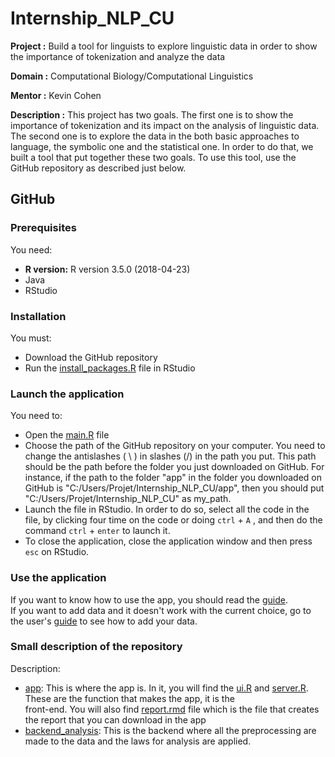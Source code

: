 # Internship_NLP_CU

**Project :** Build a tool for linguists to explore linguistic data in order to show the importance of tokenization and analyze the data

**Domain :** Computational Biology/Computational Linguistics

**Mentor :** Kevin Cohen

**Description :** This project has two goals. The first one is to show the importance of tokenization and its impact on the analysis of linguistic data. The second one is to explore the data in the both basic approaches to language, the symbolic one and the statistical one. In order to do that, we built a tool that put together these two goals. To use this tool, use the GitHub repository as described just below.

## GitHub

### Prerequisites
You need:
         <ul>
         <li> **R version:**  R version 3.5.0 (2018-04-23) </li>
         <li> Java </li>
         <li> RStudio </li>
         </ul>

### Installation
You must:
         <ul>
         <li>Download the GitHub repository</li>
         <li>Run the [install_packages.R](https://github.com/ColetteVois/Internship_NLP_CU/blob/master/install_packages.R) file in RStudio</li>
         </ul>
         
### Launch the application
You need to:
         <ul>
        <li>Open the [main.R](https://github.com/ColetteVois/Internship_NLP_CU/blob/master/main.R) file</li>
        <li>Choose the path of the GitHub repository on your computer. You need to change the antislashes ( \ ) in slashes (/) in the path you put.
          This path should be the path before the folder you just downloaded on GitHub. For instance, if the path to the folder "app" in the folder you downloaded on GitHub is "C:/Users/Projet/Internship_NLP_CU/app", then you should put "C:/Users/Projet/Internship_NLP_CU" as my_path.  </li>
        <li>Launch the file in RStudio. In order to do so, select all the code in the file, by clicking four time on the code or doing `ctrl` + `A` , and then do the command `ctrl` + `enter` to launch it.</li>
        <li> To close the application, close the application window and then press `esc` on RStudio. </li>
        </ul>

        
### Use the application

  If you want to know how to use the app, you should read the [guide](https://github.com/ColetteVois/Internship_NLP_CU/blob/master/guide/guide_word.docx).<br />
  If you want to add data and it doesn't work with the current choice, go to the user's [guide](https://github.com/ColetteVois/Internship_NLP_CU/blob/master/guide/guide_word.docx) to see how to add your data.
  
### Small description of the repository
Description:
        <ul>
        <li>[app](https://github.com/ColetteVois/Internship_NLP_CU/tree/master/app): This is where the app is. In it, you will find the [ui.R](https://github.com/ColetteVois/Internship_NLP_CU/blob/master/app/ui.R) and [server.R](https://github.com/ColetteVois/Internship_NLP_CU/blob/master/app/server.R). These are the function that makes the app, it is the                                    
        front-end. You will also find [report.rmd](https://github.com/ColetteVois/Internship_NLP_CU/blob/master/app/report.Rmd) file which is the file that creates the report that you can download in the app</li>
         <li>[backend_analysis](https://github.com/ColetteVois/Internship_NLP_CU/tree/master/backend_analysis): This is the backend where all the preprocessing are made to the data and the laws for analysis are applied.</li>
        </ul>
        
